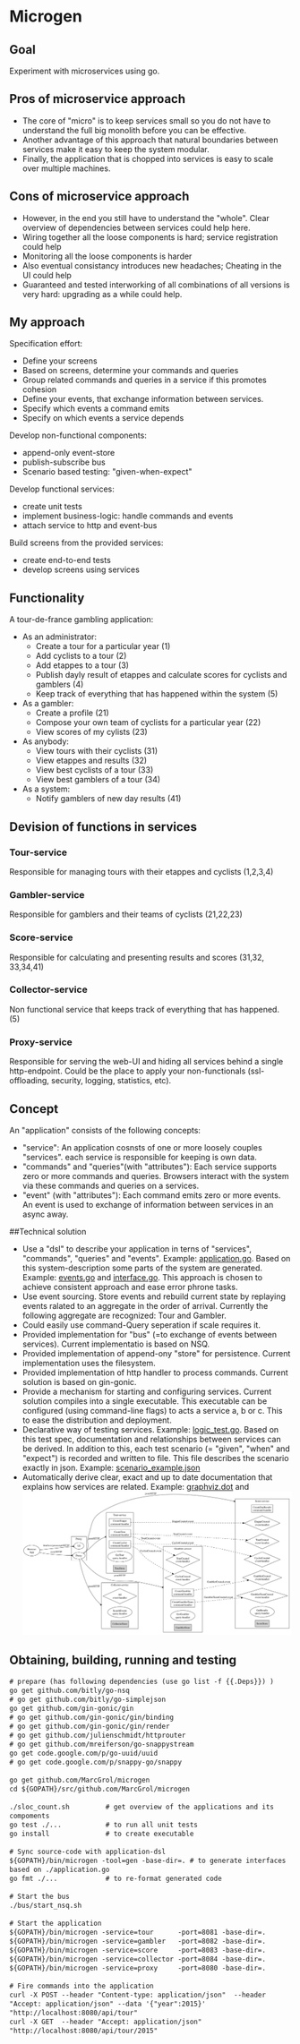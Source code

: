 # Microgen

## Goal
Experiment with microservices using go. 

## Pros of microservice approach
- The core of "micro" is to keep services small so you do not have to understand the full big monolith before you can be effective. 
- Another advantage of this approach that natural boundaries between services make it easy to keep the system modular. 
- Finally, the application that is chopped into services is easy to scale over multiple machines.

## Cons of microservice approach
- However, in the end you still have to understand the "whole". Clear overview of dependencies between services could help here. 
- Wiring together all the loose components is hard; service registration could help
- Monitoring all the loose components is harder
- Also eventual consistancy introduces new headaches; Cheating in the UI could help
- Guaranteed and tested interworking of all combinations of all versions is very hard: upgrading as a while could help.

## My approach
Specification effort:
* Define your screens 
* Based on screens, determine your commands and queries
* Group related commands and queries in a service if this promotes cohesion
* Define your events, that exchange information between services.
* Specify which events a command emits
* Specify on which events a service depends

Develop non-functional components:
* append-only event-store
* publish-subscribe bus
* Scenario based testing: "given-when-expect"

Develop functional services:
 * create unit tests
 * implement business-logic: handle commands and events
 * attach service to http and event-bus

Build screens from the provided services:
 * create end-to-end tests
 * develop screens using services

## Functionality
A tour-de-france gambling application:
- As an administrator: 
    - Create a tour for a particular year (1)
    - Add cyclists to a tour (2)
    - Add etappes to a tour (3)
    - Publish dayly result of etappes and calculate scores for cyclists and gamblers (4)
    - Keep track of everything that has happened within the system (5)
- As a gambler: 
    - Create a profile (21)
    - Compose your own team of cyclists for a particular year (22)
    - View scores of my cylists (23)
- As anybody: 
    - View tours with their cyclists (31)
    - View etappes and results (32)
    - View best cyclists of a tour (33)
    - View best gamblers of a tour (34)
- As a system: 
    - Notify gamblers of new day results (41)

## Devision of functions in services
### Tour-service
Responsible for managing tours with their etappes and cyclists (1,2,3,4)

### Gambler-service
Responsible for gamblers and their teams of cyclists (21,22,23)

### Score-service
Responsible for calculating and presenting results and scores (31,32, 33,34,41)

### Collector-service
Non functional service that keeps track of everything that has happened. (5)

### Proxy-service
Responsible for serving the web-UI and hiding all services behind a single http-endpoint. Could be the place to apply your non-functionals (ssl-offloading, security, logging, statistics, etc).

## Concept
An "application" consists of the following concepts:
 - "service": An application cosnsts of one or more loosely couples "services". each service is responsible for keeping is own data.
 - "commands" and "queries"(with "attributes"): Each service supports zero or more commands and queries. Browsers interact with the system via these commands and queries on a services.
 - "event" (with "attributes"): Each command emits zero or more events. An event is used to exchange of information between services in an async away.

##Technical solution
- Use a "dsl" to describe your application in terns of "services", "commands", "queries" and "events". Example: [application.go](./application.go). Based on this system-description some parts of the system are generated. Example: [events.go](./tourApp/events/events.go) and [interface.go](./tourApp/gambler/interface.go). This approach is chosen to achieve consistent approach and ease error phrone tasks.
- Use event sourcing. Store events and rebuild current state by replaying events ralated to an aggregate in the order of arrival. Currently the following aggregate are recognized: Tour and Gambler.
- Could easily use command-Query seperation if scale requires it.
- Provided implementation for "bus" (=to exchange of events between services). Current implementatio is based on NSQ.
- Provided implementation of append-ony "store" for persistence. Current implementation uses the filesystem.
- Provided implementation of http handler to process commands. Current solution is based on gin-gonic.
- Provide a mechanism for starting and configuring services. Current solution compiles into a single executable. This executable can be configured (using command-line flags) to acts a service a, b or c. This to ease the distribution and deployment.
- Declarative way of testing services. Example: [logic_test.go](./tourApp/tour/logic_test.go). Based on this test spec, documentation and relationships between services can be derived. In addition to this, each test scenario (= "given", "when" and "expect") is recorded and written to file. This file describes the scenario exactly in json. Example: [scenario_example.json](./tourApp/doc/example_Create_new_gambler_success.txt)
- Automatically derive clear, exact and up to date documentation that explains how services are related. Example:  [graphviz.dot](./tourApp/doc/graphviz.dot) and ![screenshot](./tourApp/doc/graphviz.png)

## Obtaining, building, running and testing

    # prepare (has following dependencies (use go list -f {{.Deps}}) )
    go get github.com/bitly/go-nsq
    # go get github.com/bitly/go-simplejson
    go get github.com/gin-gonic/gin
    # go get github.com/gin-gonic/gin/binding
    # go get github.com/gin-gonic/gin/render
    # go get github.com/julienschmidt/httprouter
    # go get github.com/mreiferson/go-snappystream
    go get code.google.com/p/go-uuid/uuid
    # go get code.google.com/p/snappy-go/snappy

    go get github.com/MarcGrol/microgen
    cd ${GOPATH}/src/github.com/MarcGrol/microgen
    
    ./sloc_count.sh         # get overview of the applications and its compoments
    go test ./...           # to run all unit tests
    go install              # to create executable
    
    # Sync source-code with application-dsl
    ${GOPATH}/bin/microgen -tool=gen -base-dir=. # to generate interfaces based on ./application.go
    go fmt ./...            # to re-format generated code
    
    # Start the bus
    ./bus/start_nsq.sh
    
    # Start the application
    ${GOPATH}/bin/microgen -service=tour      -port=8081 -base-dir=.
    ${GOPATH}/bin/microgen -service=gambler   -port=8082 -base-dir=.
    ${GOPATH}/bin/microgen -service=score     -port=8083 -base-dir=.
    ${GOPATH}/bin/microgen -service=collector -port=8084 -base-dir=.
    ${GOPATH}/bin/microgen -service=proxy     -port=8080 -base-dir=.
    
    # Fire commands into the application
    curl -X POST --header "Content-type: application/json"  --header "Accept: application/json" --data '{"year":2015}' "http://localhost:8080/api/tour"
    curl -X GET  --header "Accept: application/json"  "http://localhost:8080/api/tour/2015"
    

